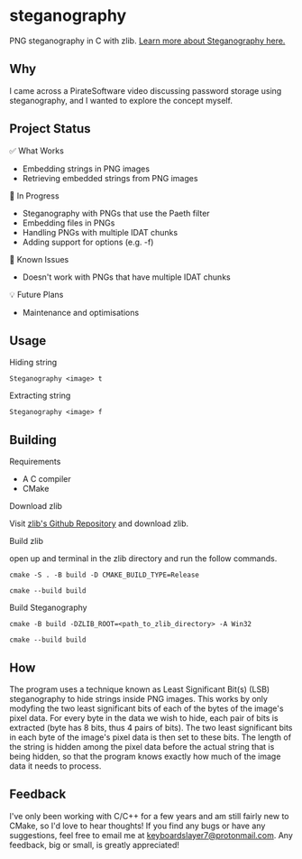 # steganography

PNG steganography in C with zlib. [Learn more about Steganography here.](https://en.wikipedia.org/wiki/Steganography) 

## Why

I came across a PirateSoftware video discussing password storage using steganography, and I wanted to explore the concept myself.

## Project Status

:white_check_mark: What Works

- Embedding strings in PNG images
- Retrieving embedded strings from PNG images

:construction: In Progress

- Steganography with PNGs that use the Paeth filter 
- Embedding files in PNGs
- Handling PNGs with multiple IDAT chunks
- Adding support for options (e.g. -f)

:bug: Known Issues

- Doesn't work with PNGs that have multiple IDAT chunks 

:bulb: Future Plans

- Maintenance and optimisations 

## Usage

Hiding string
```
Steganography <image> t
```

Extracting string
```
Steganography <image> f
```

## Building

Requirements

- A C compiler
- CMake

Download zlib

Visit [zlib's Github Repository](https://github.com/madler/zlib) and download zlib.

Build zlib

open up and terminal in the zlib directory and run the follow commands.

```
cmake -S . -B build -D CMAKE_BUILD_TYPE=Release
```

```
cmake --build build
```

Build Steganography

```
cmake -B build -DZLIB_ROOT=<path_to_zlib_directory> -A Win32
```

```
cmake --build build
```

## How

The program uses a technique known as Least Significant Bit(s) (LSB) steganography to hide strings inside PNG images. This works by only modyfing the two least significant bits of each of the bytes of the image's pixel data. For every byte in the data we wish to hide, each pair of bits is extracted (byte has 8 bits, thus 4 pairs of bits). The two least significant bits in each byte of the image's pixel data is then set to these bits. The length of the string is hidden among the pixel data before the actual string that is being hidden, so that the program knows exactly how much of the image data it needs to process. 

## Feedback

I've only been working with C/C++ for a few years and am still fairly new to CMake, so I'd love to hear thoughts! If you find any bugs or have any suggestions, feel free to email me at keyboardslayer7@protonmail.com. Any feedback, big or small, is greatly appreciated!